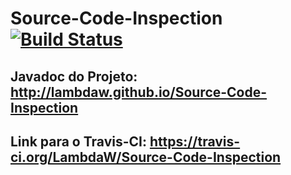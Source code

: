 Source-Code-Inspection [![Build Status](https://travis-ci.org/LambdaW/Source-Code-Inspection.svg?branch=master)](https://travis-ci.org/LambdaW/Source-Code-Inspection)
======================

## Javadoc do Projeto: http://lambdaw.github.io/Source-Code-Inspection

## Link para o Travis-CI: https://travis-ci.org/LambdaW/Source-Code-Inspection
